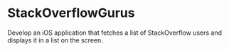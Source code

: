 # StackOverflowGurus
Develop an iOS application that fetches a list of StackOverflow users and displays it in a list on the screen.
